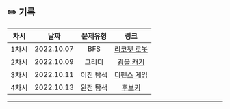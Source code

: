 ## ✏️ 기록   

| 차시 |    날짜    | 문제유형 | 링크 |
|:----:|:---------:|:----:|:-----:|
| 1차시 | 2022.10.07 |  BFS  | <a href="https://school.programmers.co.kr/learn/courses/30/lessons/169199)https://school.programmers.co.kr/learn/courses/30/lessons/169199">리코쳇 로봇</a> |
| 2차시 | 2022.10.09 |  그리디  | <a href="https://school.programmers.co.kr/learn/courses/30/lessons/172927#">광물 캐기</a> |
| 3차시 | 2022.10.11 |  이진 탐색  | <a href="https://school.programmers.co.kr/learn/courses/30/lessons/142085">디펜스 게임</a> |
| 4차시 | 2022.10.13 |  완전 탐색  | <a href="https://school.programmers.co.kr/learn/courses/30/lessons/42890">후보키</a> |
---
